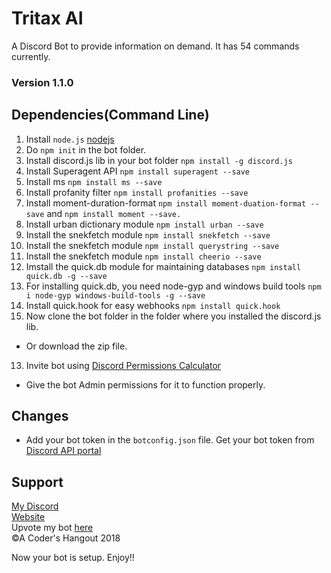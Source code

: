 # Tritax AI
A Discord Bot to provide information on demand. It has 54 commands currently.
### Version 1.1.0
## Dependencies(Command Line)
1. Install ```node.js``` [nodejs](https://nodejs.org/en/)
2. Do ```npm init``` in the bot folder. 
3. Install discord.js lib in your bot folder ```npm install -g discord.js```
4. Install Superagent API ```npm install superagent --save```
5. Install ms ```npm install ms --save```
6. Install profanity filter ```npm install profanities --save```
7. Install moment-duration-format ```npm install moment-duation-format --save``` and ```npm install moment --save.```
8. Install urban dictionary module ```npm install urban --save```
9. Install the snekfetch module ```npm install snekfetch --save```
10. Install the snekfetch module ```npm install querystring --save```
11. Install the snekfetch module ```npm install cheerio --save``` 
12. Imstall the quick.db module for maintaining databases ```npm install quick.db -g --save```
13. For installing quick.db, you need node-gyp and windows build tools ```npm i node-gyp windows-build-tools -g --save```
14. Install quick.hook for easy webhooks ```npm install quick.hook```
12. Now clone the bot folder in the folder where you installed the discord.js lib.
* Or download the zip file.
13. Invite bot using [Discord Permissions Calculator](https://discordapi.com/permissions.html)
* Give the bot Admin permissions for it to function properly. 

## Changes
* Add your bot token in the ```botconfig.json``` file. Get your bot token from [Discord API portal](https://discordapp.com/developers/docs/intro)
## Support
[My Discord](https://discord.gg/YnBCs4D)<br>
[Website](https://tritaxxcoder.github.io/tritaxai/)<br>
Upvote my bot [here](https://discordbots.org/bot/421925809532436481)<br>
&copy;A Coder's Hangout 2018

Now your bot is setup. Enjoy!!


